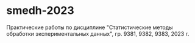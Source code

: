 # smedh-2023
Практические работы по дисциплине "Статистические методы обработки экспериментальных данных", гр. 9381, 9382, 9383, 2023 г.
